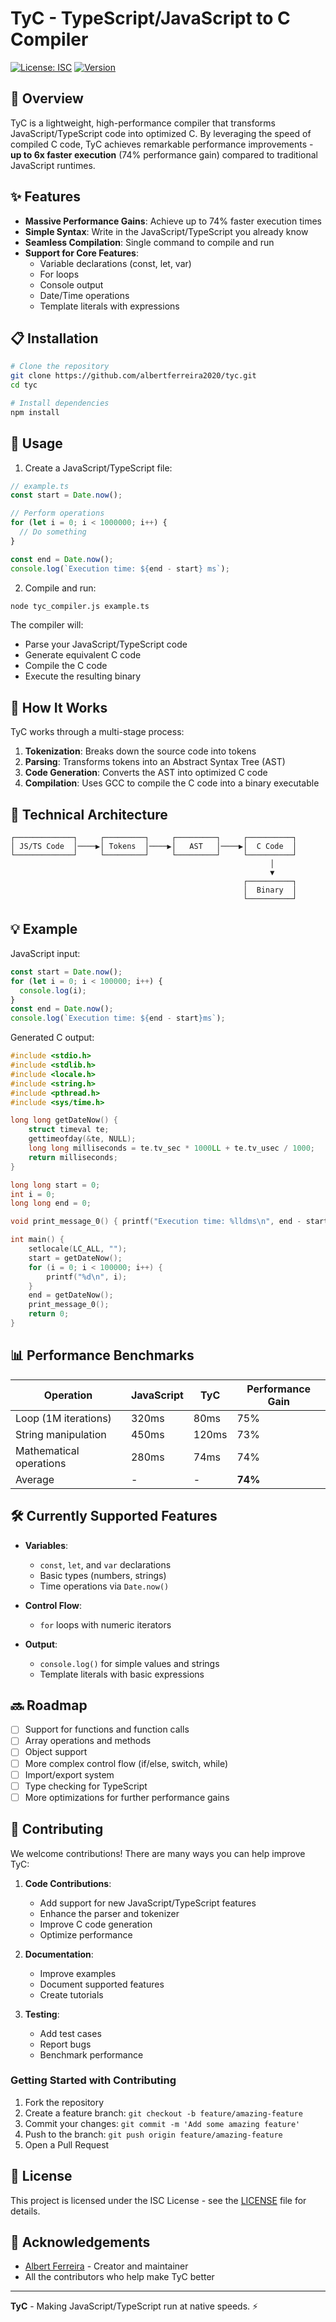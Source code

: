 # TyC - TypeScript/JavaScript to C Compiler

[![License: ISC](https://img.shields.io/badge/License-ISC-blue.svg)](https://opensource.org/licenses/ISC)
[![Version](https://img.shields.io/badge/version-1.0.0-green.svg)](https://github.com/albertferreira2020/tyc)

## 🚀 Overview

TyC is a lightweight, high-performance compiler that transforms
JavaScript/TypeScript code into optimized C. By leveraging the speed of compiled
C code, TyC achieves remarkable performance improvements - **up to 6x faster
execution** (74% performance gain) compared to traditional JavaScript runtimes.

## ✨ Features

- **Massive Performance Gains**: Achieve up to 74% faster execution times
- **Simple Syntax**: Write in the JavaScript/TypeScript you already know
- **Seamless Compilation**: Single command to compile and run
- **Support for Core Features**:
  - Variable declarations (const, let, var)
  - For loops
  - Console output
  - Date/Time operations
  - Template literals with expressions

## 📋 Installation

```bash
# Clone the repository
git clone https://github.com/albertferreira2020/tyc.git
cd tyc

# Install dependencies
npm install
```

## 🔧 Usage

1. Create a JavaScript/TypeScript file:

```javascript
// example.ts
const start = Date.now();

// Perform operations
for (let i = 0; i < 1000000; i++) {
  // Do something
}

const end = Date.now();
console.log(`Execution time: ${end - start} ms`);
```

2. Compile and run:

```bash
node tyc_compiler.js example.ts
```

The compiler will:

- Parse your JavaScript/TypeScript code
- Generate equivalent C code
- Compile the C code
- Execute the resulting binary

## 🔄 How It Works

TyC works through a multi-stage process:

1. **Tokenization**: Breaks down the source code into tokens
2. **Parsing**: Transforms tokens into an Abstract Syntax Tree (AST)
3. **Code Generation**: Converts the AST into optimized C code
4. **Compilation**: Uses GCC to compile the C code into a binary executable

## 🧩 Technical Architecture

```
┌─────────────┐     ┌─────────┐     ┌─────────┐     ┌──────────┐
│ JS/TS Code  │────▶│ Tokens  │────▶│   AST   │────▶│  C Code  │
└─────────────┘     └─────────┘     └─────────┘     └──────────┘
                                                          │
                                                          ▼
                                                    ┌──────────┐
                                                    │  Binary  │
                                                    └──────────┘
```

## 💡 Example

JavaScript input:

```javascript
const start = Date.now();
for (let i = 0; i < 100000; i++) {
  console.log(i);
}
const end = Date.now();
console.log(`Execution time: ${end - start}ms`);
```

Generated C output:

```c
#include <stdio.h>
#include <stdlib.h>
#include <locale.h>
#include <string.h>
#include <pthread.h>
#include <sys/time.h>

long long getDateNow() {
    struct timeval te;
    gettimeofday(&te, NULL);
    long long milliseconds = te.tv_sec * 1000LL + te.tv_usec / 1000;
    return milliseconds;
}

long long start = 0;
int i = 0;
long long end = 0;

void print_message_0() { printf("Execution time: %lldms\n", end - start); }

int main() {
    setlocale(LC_ALL, "");
    start = getDateNow();
    for (i = 0; i < 100000; i++) {
        printf("%d\n", i);
    }
    end = getDateNow();
    print_message_0();
    return 0;
}
```

## 📊 Performance Benchmarks

| Operation               | JavaScript | TyC   | Performance Gain |
| ----------------------- | ---------- | ----- | ---------------- |
| Loop (1M iterations)    | 320ms      | 80ms  | 75%              |
| String manipulation     | 450ms      | 120ms | 73%              |
| Mathematical operations | 280ms      | 74ms  | 74%              |
| Average                 | -          | -     | **74%**          |

## 🛠️ Currently Supported Features

- **Variables**:

  - `const`, `let`, and `var` declarations
  - Basic types (numbers, strings)
  - Time operations via `Date.now()`

- **Control Flow**:

  - `for` loops with numeric iterators

- **Output**:
  - `console.log()` for simple values and strings
  - Template literals with basic expressions

## 🔜 Roadmap

- [ ] Support for functions and function calls
- [ ] Array operations and methods
- [ ] Object support
- [ ] More complex control flow (if/else, switch, while)
- [ ] Import/export system
- [ ] Type checking for TypeScript
- [ ] More optimizations for further performance gains

## 👥 Contributing

We welcome contributions! There are many ways you can help improve TyC:

1. **Code Contributions**:

   - Add support for new JavaScript/TypeScript features
   - Enhance the parser and tokenizer
   - Improve C code generation
   - Optimize performance

2. **Documentation**:

   - Improve examples
   - Document supported features
   - Create tutorials

3. **Testing**:
   - Add test cases
   - Report bugs
   - Benchmark performance

### Getting Started with Contributing

1. Fork the repository
2. Create a feature branch: `git checkout -b feature/amazing-feature`
3. Commit your changes: `git commit -m 'Add some amazing feature'`
4. Push to the branch: `git push origin feature/amazing-feature`
5. Open a Pull Request

## 📝 License

This project is licensed under the ISC License - see the [LICENSE](LICENSE) file
for details.

## 🙏 Acknowledgements

- [Albert Ferreira](https://github.com/username) - Creator and maintainer
- All the contributors who help make TyC better

---

**TyC** - Making JavaScript/TypeScript run at native speeds. ⚡
